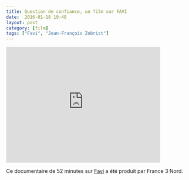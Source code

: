 ```yaml
---
title: Question de confiance, un film sur FAVI
date:  2016-01-18 19:48
layout: post
category: [film]
tags: ["Favi", "Jean-François Zobrist"]
---
```


<iframe width="420" height="315" src="https://www.youtube.com/embed/pBTdhwXpKOA" frameborder="0" allowfullscreen></iframe>

<p>Ce documentaire de 52 minutes sur <a href="/favi/">Favi</a> a été produit par France 3 Nord.</p>
